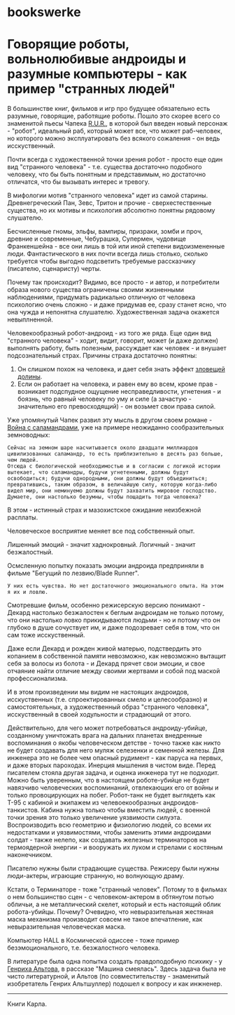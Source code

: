 # bookswerke

# Говорящие роботы, вольнолюбивые андроиды и разумные компьютеры - как пример "странных людей"

В большинстве книг, фильмов и игр про будущее обязательно есть разумные, говорящие, работящие роботы. Пошло это скорее всего со знаменитой пьесы Чапека [R.U.R.](https://ru.wikipedia.org/wiki/R.U.R.), в которой был введен новый персонаж - "робот", идеальный раб, который может все, что может раб-человек, но которого можно эксплуатировать без всякого сожаления - он ведь исскуственный.

Почти всегда с художественной точки зрения робот - просто еще один вид "странного человека" - т.е. существа достаточно подобного человеку, что бы быть понятным и представимым, но достаточно отличатся, что бы вызывать интерес и тревогу.

В мифологии мотив "странного человека" идет из самой старины. Древнегреческий Пан, Зевс, Тритон и прочие - сверхестественные существа, но их мотивы и психология абсолютно понятны рядовому слушателю.

Бесчисленные гномы, эльфы, вампиры, призраки, зомби и проч, древние и современные, Чебурашка, Супермен, чудовище Франкеншейна - все они лишь в той или иной степени видоизмененные люди. Фантастического в них почти всегда лишь столько, сколько требуется чтобы выгодно подсветить требуемые рассказчику (писателю, сценаристу) черты.

Почему так происходит? Видимо, все просто - и автор, и потребители образа нового существа ограничены своими жизненными наблюдениями, придумать радикально отличную от человека психологию очень сложно - и даже придумав ее, сразу станет ясно, что она чужда и непонятна слушателю. Художественная задача окажется невыплненной.

Человекообразный робот-андроид - из того же ряда. Еще один вид "странного человека" - ходит, видит, говорит, может (и даже должен) выполнять работу, быть полезным, рассуждает как человек - и внушает подсознательный страх. Причины страха достаточно понятны: 

1. Он слишком похож на человека, и дает себя знать эффект [зловещей долины](https://ru.wikipedia.org/wiki/%D0%97%D0%BB%D0%BE%D0%B2%D0%B5%D1%89%D0%B0%D1%8F_%D0%B4%D0%BE%D0%BB%D0%B8%D0%BD%D0%B0). 
2. Если он работает на человека, и равен ему во всем, кроме прав - возникает подспудное ощущение несправедливости, угнетения - и боязнь, что равный человеку по уму и силе (а зачастую - значительно его превосходящий) - он возьмет свои права силой.

Уже упомянутый Чапек развил эту мысль в другом своем романе - [Война с саламандрами](https://ru.wikipedia.org/wiki/%D0%92%D0%BE%D0%B9%D0%BD%D0%B0_%D1%81_%D1%81%D0%B0%D0%BB%D0%B0%D0%BC%D0%B0%D0%BD%D0%B4%D1%80%D0%B0%D0%BC%D0%B8), уже на примере неожиданно сообразительных земноводных:

    Сейчас на земном шаре насчитывается около двадцати миллиардов цивилизованных саламандр, то есть приблизительно в десять раз больше, чем людей. 
    Отсюда с биологической необходимостью и в согласии с логикой истории вытекает, что саламандры, будучи угнетенными, должны будут освободиться; будучи однородными, они должны будут объединиться; превратившись, таким образом, в величайшую силу, которую когда-либо видел мир, они неминуемо должны будут захватить мировое господство. 
    Думаете, они настолько безумны, чтобы пощадить тогда человека? 

В этом - истинный страх и мазохистское ожидание неизбежной расплаты.


Человеческое восприятие меняет все под собственный опыт.

Лишенный эмоций - значит хаднокровный. Логичный - значит безжалостный.

Осмсленную попытку показать эмоции андроида предприняли в фильме "Бегущий по лезвию/Blade Runner". 

    У них есть чувства. Но нет достаточного эмоционального опыта. На этом я их и ловлю.

Смотревшие фильм, особенно режисерскую версию понимают - Декард настолько безжалостен к беглым андроидам не только потому, что они настолько ловко прикидываются людьми - но и потому что он глубоко в душе сочуствует им, и даже подозревает себя в том, что он сам тоже исскуственный.

Даже если Декард и рожден живой матерью, подствердить это копанием в собственной памяти невозможно, как невозможно вытащит себя за волосы из болота - и Декард прячет свои эмоции, и свое отчаяние найти отличие между своими жертвами и собой под маской профессионализма.

И в этом произведении мы видим не настоящих андроидов, исскуственных (т.е. спроектированных смело и целесообразно) и самостоятельных, а художественный образ "странного человека", исскуственный в своей ходульности и страдающий от этого.

Действительно, для чего может потребоваться андроиду-убийце, созданному уничтожать врага на дальних планетах внедренные воспоминания о якобы человеческом детстве - точно также как никто не будет создавать для него муляж селезенки и семенной железы. Для инженера это не более чем опасный рудимент - как паруса на первых, и даже вторых пароходах. Инерция мышления в чистом виде. Перед писателем стояла другая задача, и оценка инженера тут не подходит. Можно быть уверенным, что в настоящем роботе-убийце не будет навязчиво человеческих воспоминаний, отвлекающих его от войны и только провоцирующих на побег. Робот-танк не будет выглядеть как Т-95 с кабиной и экипажем из челевоекообразных андроидов-танкистов. Кабина нужна только чтобы вместить людей, с военной точки зрения это только увеличение уязвимости силуэта. Воспроизводить всю геометрию и физиологию людей, со всеми их недостатками и уязвимостями, чтобы заменить этими андроидами солдат - также нелепо, как создавать железных терминаторов на термоядерной энергии - и вооружать их луком и стрелами с костяным наконечником.

Писателю нужны были страдающие существа. Режисеру были нужны люди-актеры, играющие странную, но волнующую драму.

Кстати, о Терминаторе - тоже "странный человек". Потому то в фильмах о нем большинство сцен - с человеком-актером в обтянутом потью обличьи, а не металлический скелет, который и есть настоящий облик робота-убийцы. Почему? Очевидно, что невыразительная жестяная маска механизма производит совсем не такое впечатление, как невыразительная человеческая маска.

Компьютер HALL в Космической одиссее - тоже пример безэмоционального, т.е. безжалостного человека.

В литературе была одна попытка создать правдоподобную психику - у [Генриха Альтова](https://ru.wikipedia.org/wiki/%D0%90%D0%BB%D1%8C%D1%82%D1%88%D1%83%D0%BB%D0%BB%D0%B5%D1%80,_%D0%93%D0%B5%D0%BD%D1%80%D0%B8%D1%85_%D0%A1%D0%B0%D1%83%D0%BB%D0%BE%D0%B2%D0%B8%D1%87), в рассказе "Машина смеялась". Здесь задача была не чисто литературной, и Альтов (по совместительству - знаменитый изобретатель Генрих Альтшуллер) подошел к вопросу и как инжненер.


---
Книги Карла.
